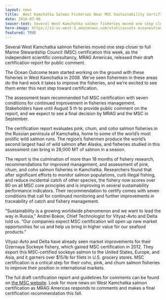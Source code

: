 ```yaml
---
layout: news
title:  West Kamchatka Salmon Fisheries Near MSC Sustainability Certification Draft Certification Report Available for Public Comment
date: 2016-07-06
teaser-text: Several West Kamchatka salmon fisheries moved one step closer to full Marine Stewardship Council (MSC) certification this week, as the independent scientific consultancy, MRAG Americas, released their draft certification report for public comment.
hero-image: https://s3-us-west-2.amazonaws.com/staticassets.oceanoutcomes.org/news+and+analysis/hero+images/west-kam-comment-period-hero.jpg
featured: TRUE
---
```

Several West Kamchatka salmon fisheries moved one step closer to full Marine Stewardship Council (MSC) certification this week, as the independent scientific consultancy, MRAG Americas, released their draft certification report for public comment.

The Ocean Outcome team started working on the ground with these fisheries in West Kamchatka in 2008. We’ve seen fishermen in these areas do the hard work it takes to improve the fisheries, and we’re excited to see them enter this next step toward certification.

The assessment team recommended full MSC certification with seven conditions for continued improvement in fisheries management. Stakeholders have until August 5 th to provide public comment on the report, and we expect to see a final decision by MRAG and the MSC in September.

The certification report evaluates pink, chum, and coho salmon fisheries in the Russian peninsula of Kamchatka, home to some of the world’s most prolific wild salmon runs. The region’s fishermen produce the world’s second largest haul of wild salmon after Alaska, and fisheries studied in this assessment can bring in 28,000 MT of salmon in a season.

The report is the culmination of more than 18 months of fishery research, recommendations for improved management, and assessment of pink, chum, and coho salmon fisheries in Kamchatka. Researchers found that after significant efforts to monitor salmon populations, curb illegal fishing, and reduce incidental catch of other species, the fishery now scores over 80 on all MSC core principles and is improving in several sustainability performance indicators. Their recommendation to certify comes with seven conditions that call for continued monitoring and further improvements in traceability of catch and fishery management.

&quot;Sustainability is a growing worldwide phenomenon and we want to lead the way in Russia,” Andrei Bokov, Chief Technologist for Vityaz-Avto and Delta told us. “Our companies expect MSC certification will open up new market opportunities for us and help us bring in higher value for our seafood products.&quot;

Vityaz-Avto and Delta have already seen market improvements for their Ozernaya Sockeye fishery, which gained MSC certification in 2012. They export this MSC-certified sockeye salmon to the United States, Europe, and Asia, and it garners over $15/lb for filets in U.S. grocery stores. MSC certification is a critical step for their coho, pink, and chum salmon fisheries to improve their position in international markets.

The full draft certification report and guidelines for comments can be found on <a href="https://www.msc.org/track-a-fishery/fisheries-in-the-program/in-assessment/pacific/va-delta-kamchatka-salmon/assessment-downloads-1/20160705_PCDR_SAL523.pdf">the MSC website</a>. Look for more news on West Kamchatka salmon certification as MRAG Americas responds to comments and makes a final certification recommendation this fall.